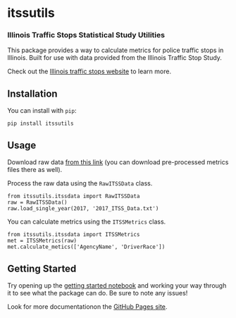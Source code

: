 # itssutils
### Illinois Traffic Stops Statistical Study Utilities

This package provides a way to calculate metrics for police traffic stops in Illinois. 
Built for use with data provided from the Illinois Traffic Stop Study.

Check out the [Illinois traffic stops website](https://illinoistrafficstops.com/) to learn more.

## Installation
You can install with `pip`:

`pip install itssutils`

## Usage

Download raw data [from this link](https://www.dropbox.com/sh/u2qq21gib0py19k/AAB4_7fKHjDBWZ2V_2mGH3_ca?dl=0) 
(you can download pre-processed metrics files there as well).

Process the raw data using the `RawITSSData` class.

```
from itssutils.itssdata import RawITSSData
raw = RawITSSData()
raw.load_single_year(2017, '2017_ITSS_Data.txt')
```

You can calculate metrics using the `ITSSMetrics` class.

```
from itssutils.itssdata import ITSSMetrics
met = ITSSMetrics(raw)
met.calculate_metics(['AgencyName', 'DriverRace'])
```

## Getting Started

Try opening up the [getting started notebook](notebooks/getting-started-2017.ipynb) 
and working your way through it to see what the package can do. Be sure to note any issues!

Look for more documentationon the [GitHub Pages site](https://justdsorg.github.io/itssutils/). 